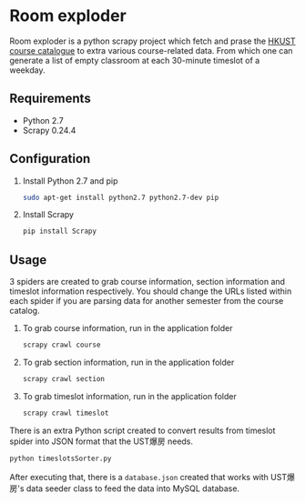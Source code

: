 Room exploder
=============

Room exploder is a python scrapy project which fetch and prase the [HKUST course catalogue](w5.ab.ust.hk/wcq/cgi-bin/) to extra various course-related data. From which one can generate a list of empty classroom at each 30-minute timeslot of a weekday.

Requirements
------------

- Python 2.7
- Scrapy 0.24.4

Configuration
-------------

1. Install Python 2.7 and pip

   ```bash
   sudo apt-get install python2.7 python2.7-dev pip
   ```

2. Install Scrapy

   ```bash
   pip install Scrapy
   ```

Usage
-----

3 spiders are created to grab course information, section information and timeslot information respectively. You should change the URLs listed within each spider if you are parsing data for another semester from the course catalog.

1. To grab course information, run in the application folder

   ```bash
   scrapy crawl course
   ```

2. To grab section information, run in the application folder

   ```bash
   scrapy crawl section
   ```

3. To grab timeslot information, run in the application folder

   ```bash
   scrapy crawl timeslot
   ```

There is an extra Python script created to convert results from timeslot spider into JSON format that the UST爆房 needs.

```bash
python timeslotsSorter.py
```

After executing that, there is a `database.json` created that works with UST爆房's data seeder class to feed the data into MySQL database.
